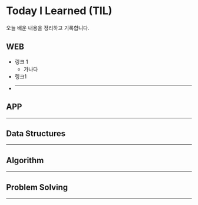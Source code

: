 # Today I Learned (TIL)
오늘 배운 내용을 정리하고 기록합니다.

## WEB

+ 링크 1
  + 가나다
+ 링크1
+ ---------------------
## APP
------------------------
## Data Structures
------------------------
## Algorithm 
------------------------
## Problem Solving
-----------------------
